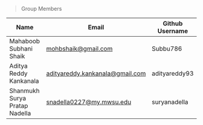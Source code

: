 >Group Members
>
| Name                          | Email                           | Github Username |
|-------------------------------|---------------------------------|-----------------|
|Mahaboob Subhani Shaik         | mohbshaik@gmail.com             |Subbu786         |
|Aditya Reddy Kankanala         | adityareddy.kankanala@gmail.com |adityareddy93    |
|Shanmukh Surya Pratap Nadella  | snadella0227@my.mwsu.edu        |	suryanadella    |
